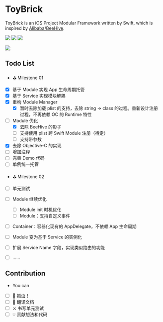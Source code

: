 # ToyBrick
ToyBrick is an iOS Project Modular Framework written by Swift, which is inspired by [Alibaba/BeeHive](https://github.com/alibaba/BeeHive).

![](https://img.shields.io/badge/language-swift-orange.svg)
![](https://img.shields.io/cocoapods/v/ToyBrick.svg?style=flat)
![](https://img.shields.io/cocoapods/p/ToyBrick.svg?style=flat)

[![](https://img.shields.io/badge/WeiBo-@陈某豪-blue.svg)](https://weibo.com/bj416)

## Todo List

* ⛳️ Milestone 01
- [x] 基于 Module 实现 App 生命周期托管 
- [x] 基于 Service 实现模块解耦
- [x] 重构 Module Manager
    - [x] 暂时去除加载 plist 的支持，去除 string -> class 的过程。重新设计注册过程，不再依赖 OC 的 Runtime 特性
- [ ] Module 优化
    - [x] 去除 BeeHive 的影子
    - [ ] 支持使用 plist 跨 Swift Module 注册（待定）
    - [ ] 支持带参数
- [x] 去除 Objective-C 的实现
- [ ] 增加注释
- [ ] 完善 Demo 代码
- [ ] 单例统一托管

* ⛳️ Milestone 02
- [ ] 单元测试
- [ ] Module 继续优化
    - [ ] Module init 时机优化
    - [ ] Module：支持自定义事件
- [ ] Container：容器化现有的 AppDelegate，不依赖 App 生命周期
- [ ] Module 变为基于 Service 的实例化
- [ ] 扩展 Service Name 字段，实现类似路由的功能
- [ ] ……


## Contribution

* You can
- [ ] 🐞 抓虫！
- [ ] 📖 翻译文档
- [ ] ⚔️ 书写单元测试
- [ ] 💡 贡献想法和代码

